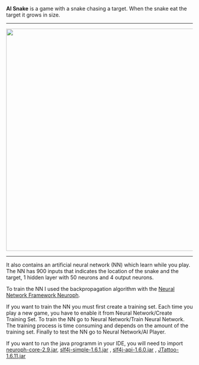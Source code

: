 <b>AI Snake</b> is a game with a snake chasing a target. When the snake eat the target it grows in size. 

-------------------------------------------------------------------------------------

<img src="https://40.media.tumblr.com/368b9958332c878409d211c844a641c2/tumblr_o2lnwdEKk91s1v7hso1_1280.png" width="600" height="600"></img>

----------------------------------------------------------------------------------------

It also contains an artificial neural network (NN) which learn while you play. The NN has 900 inputs that
indicates the location of the snake and the target, 1 hidden layer with 50 neurons and 4 output neurons.

To train the NN I used the backpropagation algorithm with the <a href="http://neuroph.sourceforge.net/">Neural Network Framework Neuroph</a>.

If you want to train the NN you must first create a training set.  Each time you play a new game, you have to enable it from 
Neural Network/Create Training Set. To train the NN go to Neural Network/Train Neural Network. The training process is time consuming and depends 
on the amount of the training set. Finally to test the NN go to Neural Network/AI Player.

If you want to run the java programm in your IDE, you will need to import <a href="https://sourceforge.net/projects/neuroph/files/neuroph-2.9/neuroph-2.9.zip/download">neuroph-core-2.9.jar</a>,
 <a href="http://www.java2s.com/Code/Jar/s/Downloadslf4jsimple161jar.htm">slf4j-simple-1.6.1.jar</a>
, <a href="http://www.java2s.com/Code/Jar/s/Downloadslf4japi160jar.htm">slf4j-api-1.6.0.jar</a>
, <a href="http://www.jtattoo.net/downloads/JTattoo-1.6.11.jar">JTattoo-1.6.11.jar</a>
